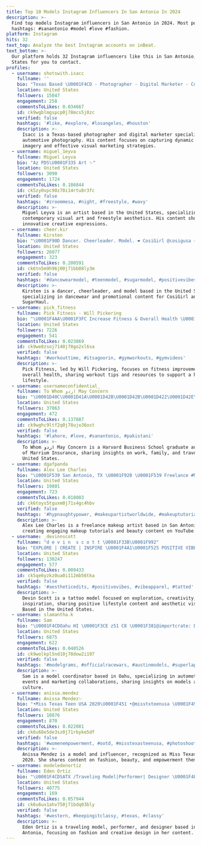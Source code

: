 ```yaml
---
title: Top 10 Models Instagram Influencers In San Antonio In 2024
description: >-
  Find top models Instagram influencers in San Antonio in 2024. Most popular
  hashtags: #sanantonio #model #love #fashion.
platform: Instagram
hits: 32
text_top: Analyze the best Instagram accounts on inBeat.
text_bottom: >-
  Our platform holds 32 Instagram influencers like this in San Antonio, United
  States for you to contact.
profiles:
  - username: shotswith.isacc
    fullname: ''
    bio: "Texas Based \U0001F4CD - Photographer - Digital Marketer - Content Creator - Automotive Photographer \U0001F3CE Content Operations @vitalinfluence DM For Rates"
    location: United States
    followers: 15047
    engagement: 258
    commentsToLikes: 0.034667
    id: ck9wgblmgspcp0j78mcs5j0zc
    verified: false
    hashtags: '#like, #explore, #losangeles, #houston'
    description: >-
      Isacc is a Texas-based photographer and digital marketer specializing in
      automotive photography. His content focuses on capturing dynamic vehicle
      imagery and effective visual marketing strategies.
  - username: miguel_1eyva
    fullname: Miguel Leyva
    bio: "Az PDS\U0001F335 Art ✨"
    location: United States
    followers: 3090
    engagement: 1724
    commentsToLikes: 0.186844
    id: ck5zy0vpc90z70i14rtu8r3fc
    verified: false
    hashtags: '#zroommesa, #night, #freestyle, #wavy'
    description: >-
      Miguel Leyva is an artist based in the United States, specializing in
      contemporary visual art and freestyle aesthetics. His content showcases
      innovative creative expressions.
  - username: cheer.kir
    fullname: Kirsten
    bio: "\U0001F90D Dancer. Cheerleader. Model. ❤️ CosiGirl @cosigusa ⭐️Use Code LOVEKIR⭐️ \U0001F495#SUGARMODEL/#SUGARPRO @sugarhaulco"
    location: United States
    followers: 26077
    engagement: 323
    commentsToLikes: 0.200591
    id: ck6tn5m9h96j00j71bb08ly3m
    verified: false
    hashtags: '#dancewearmodel, #teenmodel, #sugarmodel, #positivevibes'
    description: >-
      Kirsten is a dancer, cheerleader, and model based in the United States,
      specializing in dancewear and promotional content for CosiGirl and
      SugarHaul.
  - username: pick_fitness
    fullname: Pick Fitness - Will Pickering
    bio: "\U0001F4AA\U0001F3FC Increase Fitness & Overall Health \U0001F33D NE >>> \U0001F920 San Antonio, TX \U0001F447\U0001F3FC| Join My Free FB Group"
    location: United States
    followers: 7226
    engagement: 541
    commentsToLikes: 0.023869
    id: ck9we8zsoj7140j78go2xl6sa
    verified: false
    hashtags: '#workouttime, #itsagoorin, #gymworkouts, #gymvideos'
    description: >-
      Pick Fitness, led by Will Pickering, focuses on fitness improvement and
      overall health, sharing workout tips and resources to support a healthier
      lifestyle.
  - username: usernameconfidential_
    fullname: To Whom اردو May Concern
    bio: "\U0001D40C\U0001D41A\U0001D42B\U0001D42B\U0001D422\U0001D42E\U0001D426 \U0001D412\U0001D428\U0001D421\U0001D41A\U0001D422\U0001D425 SAT-HTX-DTX \U0001F1FA\U0001F1F8 Work-Family-Travel \U0001D5DB\U0001D5EE\U0001D5FF\U0001D603\U0001D5EE\U0001D5FF\U0001D5F1 \U0001D5D5\U0001D602\U0001D600\U0001D5F6\U0001D5FB\U0001D5F2\U0001D600\U0001D600 \U0001D5E6\U0001D5F0\U0001D5F5\U0001D5FC\U0001D5FC\U0001D5F9 Founder of \U0001D474\U0001D482\U0001D493\U0001D493\U0001D48A\U0001D496\U0001D48E \U0001D470\U0001D48F\U0001D494\U0001D496\U0001D493\U0001D482\U0001D48F\U0001D484\U0001D486"
    location: United States
    followers: 37063
    engagement: 472
    commentsToLikes: 0.137887
    id: ck9wghc9ltf2q0j78ujo36ost
    verified: false
    hashtags: '#lahore, #love, #sanantonio, #pakistani'
    description: >-
      To Whom اردو May Concern is a Harvard Business School graduate and founder
      of Marrium Insurance, sharing insights on work, family, and travel in the
      United States.
  - username: dgafpanda
    fullname: Alex Lee Charles
    bio: "\U0001F539 San Antonio, TX \U0001F920 \U0001F539 Freelance #MUA \U0001F484 \U0001F539 468k+ Views on Youtube \U0001F3A5"
    location: United States
    followers: 19801
    engagement: 723
    commentsToLikes: 0.018003
    id: ck6toys5tguxm0j71s4gc4hbv
    verified: false
    hashtags: '#hypnaughtypower, #makeupartistworldwide, #makeuptutorial, #love'
    description: >-
      Alex Lee Charles is a freelance makeup artist based in San Antonio, TX,
      creating engaging makeup tutorials and beauty content on YouTube.
  - username: _devinnscott
    fullname: "d e v i n  s c o t t \U0001F33B\U0001F992"
    bio: "EXPLORE | CREATE | INSPIRE \U0001F4A1\U0001F525 POSITIVE VIBES ❤️ | TATTOO MODEL \U0001F489\U0001F4F8 SMILE \U0001F601 OTHER SOCIALS BELOW \U0001F447\U0001F3FD"
    location: United States
    followers: 130247
    engagement: 577
    commentsToLikes: 0.009433
    id: ck5qe6yzkz0ua0i112mb56tka
    verified: false
    hashtags: '#aestheticedits, #positivevibes, #vibeapparel, #tatted'
    description: >-
      Devin Scott is a tattoo model focused on exploration, creativity, and
      inspiration, sharing positive lifestyle content and aesthetic visuals.
      Based in the United States.
  - username: slamantha.k
    fullname: Sam
    bio: "\U0001F4CDOahu HI \U0001F3CE z51 C8 \U0001F381@importcrate: Discount code PEONYKAYE \U0001F48B Model Coordinator @742marketing @officialracewars"
    location: United States
    followers: 6875
    engagement: 622
    commentsToLikes: 0.040526
    id: ck9wolkpl5nd10j78dow2i197
    verified: false
    hashtags: '#modelgrams, #officialracewars, #austinmodels, #superlapbattle'
    description: >-
      Sam is a model coordinator based in Oahu, specializing in automotive
      events and marketing collaborations, sharing insights on models and racing
      culture.
  - username: anissa.mendez
    fullname: Anissa Mendez✨
    bio: "•Miss Texas Teen USA 2020\U0001F451 •@misstxteenusa \U0001F49B •Model Management @nymmg •@sweetsweat Ambassador •%code: ANISSA10"
    location: United States
    followers: 10876
    engagement: 870
    commentsToLikes: 0.022081
    id: ck6u68e5de3sz0j71rbyke5df
    verified: false
    hashtags: '#womenempowerment, #ootd, #misstexasteenusa, #photoshoot'
    description: >-
      Anissa Mendez is a model and influencer, recognized as Miss Texas Teen USA
      2020. She shares content on fashion, beauty, and empowerment themes.
  - username: modeledenortiz
    fullname: Eden Ortiz
    bio: "\U0001F4CDSATX /Traveling Model|Performer| Designer \U0001F4E9DM/Email for bookings modeledenortiz@gmail.com -4/17 low low car show @onyxelitetx @hybrid_modeling"
    location: United States
    followers: 40775
    engagement: 169
    commentsToLikes: 0.057944
    id: ck6u6ux1ahv750j71bdq03bly
    verified: false
    hashtags: '#western, #keepingitclassy, #texas, #classy'
    description: >-
      Eden Ortiz is a traveling model, performer, and designer based in San
      Antonio, focusing on fashion and creative design in her content.
---
```


